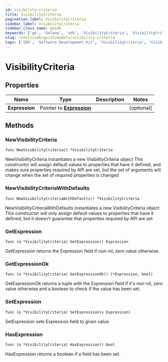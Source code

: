 ```yaml
---
id: visibility-criteria
title: VisibilityCriteria
pagination_label: VisibilityCriteria
sidebar_label: VisibilityCriteria
sidebar_class_name: gosdk
keywords: ['go', 'Golang', 'sdk', 'VisibilityCriteria', 'VisibilityCriteria'] 
slug: /tools/sdk/go/v3/models/visibility-criteria
tags: ['SDK', 'Software Development Kit', 'VisibilityCriteria', 'VisibilityCriteria']
---
```


# VisibilityCriteria

## Properties

Name | Type | Description | Notes
------------ | ------------- | ------------- | -------------
**Expression** | Pointer to [**Expression**](expression) |  | [optional] 

## Methods

### NewVisibilityCriteria

`func NewVisibilityCriteria() *VisibilityCriteria`

NewVisibilityCriteria instantiates a new VisibilityCriteria object
This constructor will assign default values to properties that have it defined,
and makes sure properties required by API are set, but the set of arguments
will change when the set of required properties is changed

### NewVisibilityCriteriaWithDefaults

`func NewVisibilityCriteriaWithDefaults() *VisibilityCriteria`

NewVisibilityCriteriaWithDefaults instantiates a new VisibilityCriteria object
This constructor will only assign default values to properties that have it defined,
but it doesn't guarantee that properties required by API are set

### GetExpression

`func (o *VisibilityCriteria) GetExpression() Expression`

GetExpression returns the Expression field if non-nil, zero value otherwise.

### GetExpressionOk

`func (o *VisibilityCriteria) GetExpressionOk() (*Expression, bool)`

GetExpressionOk returns a tuple with the Expression field if it's non-nil, zero value otherwise
and a boolean to check if the value has been set.

### SetExpression

`func (o *VisibilityCriteria) SetExpression(v Expression)`

SetExpression sets Expression field to given value.

### HasExpression

`func (o *VisibilityCriteria) HasExpression() bool`

HasExpression returns a boolean if a field has been set.


